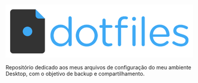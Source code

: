 <img src="Imagens/logo.png">

Repositório dedicado aos meus arquivos de configuração do meu ambiente Desktop, com o objetivo de backup e compartilhamento.
